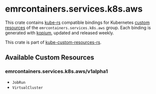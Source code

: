 <!--
SPDX-FileCopyrightText: The kube-custom-resources-rs Authors
SPDX-License-Identifier: 0BSD
 -->

# emrcontainers.services.k8s.aws

This crate contains [kube-rs](https://kube.rs/) compatible bindings for Kubernetes [custom resources](https://kubernetes.io/docs/tasks/extend-kubernetes/custom-resources/custom-resource-definitions/) of the `emrcontainers.services.k8s.aws` group. Each binding is generated with [kopium](https://github.com/kube-rs/kopium), updated and released weekly.

This crate is part of [kube-custom-resources-rs](https://github.com/metio/kube-custom-resources-rs).

## Available Custom Resources

### emrcontainers.services.k8s.aws/v1alpha1
- `JobRun`
- `VirtualCluster`

